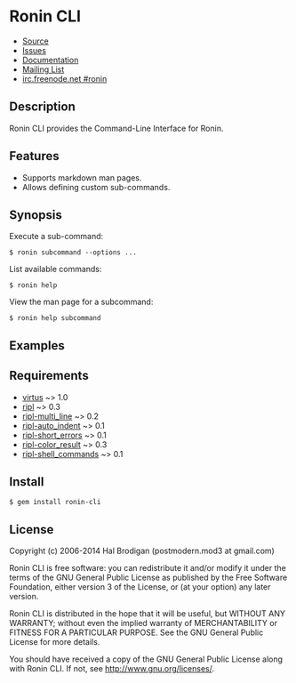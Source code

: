 # Ronin CLI

* [Source](https://github.com/ronin-ruby/ronin-cli)
* [Issues](https://github.com/ronin-ruby/ronin-cli/issues)
* [Documentation](http://ronin-ruby.github.io/docs/ronin-cli/frames)
* [Mailing List](https://groups.google.com/group/ronin-ruby)
* [irc.freenode.net #ronin](http://ronin-ruby.github.com/irc/)

## Description

Ronin CLI provides the Command-Line Interface for Ronin.

## Features

* Supports markdown man pages.
* Allows defining custom sub-commands.

## Synopsis

Execute a sub-command:

    $ ronin subcommand --options ...

List available commands:

    $ ronin help

View the man page for a subcommand:

    $ ronin help subcommand

## Examples

## Requirements

* [virtus] ~> 1.0
* [ripl] ~> 0.3
* [ripl-multi_line] ~> 0.2
* [ripl-auto_indent] ~> 0.1
* [ripl-short_errors] ~> 0.1
* [ripl-color_result] ~> 0.3
* [ripl-shell_commands] ~> 0.1

## Install

    $ gem install ronin-cli

## License

Copyright (c) 2006-2014 Hal Brodigan (postmodern.mod3 at gmail.com)

Ronin CLI is free software: you can redistribute it and/or modify
it under the terms of the GNU General Public License as published by
the Free Software Foundation, either version 3 of the License, or
(at your option) any later version.

Ronin CLI is distributed in the hope that it will be useful,
but WITHOUT ANY WARRANTY; without even the implied warranty of
MERCHANTABILITY or FITNESS FOR A PARTICULAR PURPOSE.  See the
GNU General Public License for more details.

You should have received a copy of the GNU General Public License
along with Ronin CLI.  If not, see <http://www.gnu.org/licenses/>.

[virtus]: https://github.com/solnic/virtus#readme
[ripl]: https://github.com/cldwalker/ripl#readme
[ripl-multi_line]: https://github.com/janlelis/ripl-multi_line#readme
[ripl-auto_indent]: https://github.com/janlelis/ripl-auto_indent#readme
[ripl-short_errors]: https://rubygems.org/gems/ripl-short_errors
[ripl-color_result]: https://github.com/janlelis/ripl-color_result#readme
[ripl-shell_commands]: https://github.com/postmodern/ripl-shell_commands#readme
